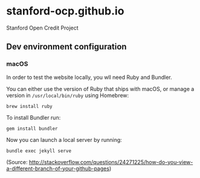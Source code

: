 # stanford-ocp.github.io
Stanford Open Credit Project

## Dev environment configuration

### macOS
In order to test the website locally, you wll need Ruby and Bundler.

You can either use the version of Ruby that ships with macOS, or manage a version in `/usr/local/bin/ruby` using Homebrew:

```brew install ruby```

To install Bundler run:

```gem install bundler```

Now you can launch a local server by running:

```bundle exec jekyll serve```


(Source: http://stackoverflow.com/questions/24271225/how-do-you-view-a-different-branch-of-your-github-pages)
